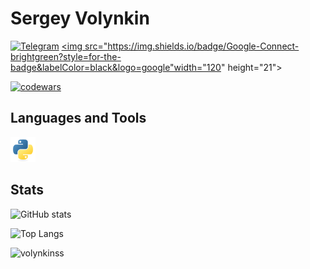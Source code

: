 <h1 align="left">Sergey Volynkin</h1>

<a href="https://t.me/volynkin_s" target="_blank"><img src="https://img.shields.io/badge/-Telegram-0088cc?style=flat-square&logo=telegram" alt="Telegram"></a>
<a href="mailto:volynkin.s04@gmail.com" target="_blank"><img src="https://img.shields.io/badge/Google-Connect-brightgreen?style=for-the-badge&labelColor=black&logo=google"width="120" height="21"></a></p>
<a href="https://www.codewars.com/users/volynkinss" target="_blank"><img src="https://www.codewars.com/users/volynkinss/badges/large" alt="codewars"></a>


<h2 align="left">Languages and Tools</h2>

<p align="left"> 

<a href="https://www.python.org" target="_blank" rel="noreferrer"> <img src="https://raw.githubusercontent.com/devicons/devicon/master/icons/python/python-original.svg" alt="python" width="40" height="40"/> </a> 

<h2 align="left">Stats</h2>

![GitHub stats](https://github-readme-stats.vercel.app/api?username=volynkinss&show=reviews&show_icons=true&theme=dark)</p>
![Top Langs](https://github-readme-stats.vercel.app/api/top-langs/?username=volynkinss&size_weight=0.5&count_weight=0.5&hide=html&theme=tokyonight&layout=donut)</p>

<p align="left"> <img src="https://komarev.com/ghpvc/?username=volynkinss&label=Profile%20views&color=0e75b6&style=flat" alt="volynkinss" /> </p>

